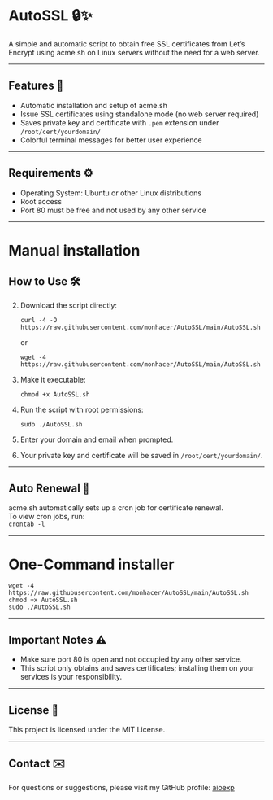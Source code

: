 # AutoSSL 🔒✨

A simple and automatic script to obtain free SSL certificates from Let’s Encrypt using acme.sh on Linux servers without the need for a web server.

---

## Features 🚀

- Automatic installation and setup of acme.sh  
- Issue SSL certificates using standalone mode (no web server required)  
- Saves private key and certificate with `.pem` extension under `/root/cert/yourdomain/`  
- Colorful terminal messages for better user experience

---

## Requirements ⚙️

- Operating System: Ubuntu or other Linux distributions  
- Root access  
- Port 80 must be free and not used by any other service

---

# Manual installation
## How to Use 🛠️

2. Download the script directly:  
   ```
   curl -4 -O https://raw.githubusercontent.com/monhacer/AutoSSL/main/AutoSSL.sh
   ```
   or  
   ```
   wget -4 https://raw.githubusercontent.com/monhacer/AutoSSL/main/AutoSSL.sh
   ```

3. Make it executable:  
   ```
   chmod +x AutoSSL.sh
   ```

4. Run the script with root permissions:  
   ```
   sudo ./AutoSSL.sh
   ```

5. Enter your domain and email when prompted.

6. Your private key and certificate will be saved in `/root/cert/yourdomain/`.

---

## Auto Renewal 🔄

acme.sh automatically sets up a cron job for certificate renewal.  
To view cron jobs, run:  
`crontab -l`

---

# One-Command installer
   ```
   wget -4 https://raw.githubusercontent.com/monhacer/AutoSSL/main/AutoSSL.sh
   chmod +x AutoSSL.sh
   sudo ./AutoSSL.sh
   ```
---
## Important Notes ⚠️

- Make sure port 80 is open and not occupied by any other service.  
- This script only obtains and saves certificates; installing them on your services is your responsibility.

---

## License 📄

This project is licensed under the MIT License.

---

## Contact ✉️

For questions or suggestions, please visit my GitHub profile: [aioexp](https://github.com/monhacer)
